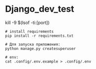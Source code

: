 # Django_dev_test


kill -9 $(lsof -ti:[port])

```shell
# install requirements 
pip install -r requirements.txt

# Для запуска приложения:
python manage.py createsuperuser

# env:
cat .config/.env.example > .config/.env
```


